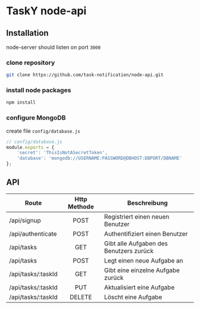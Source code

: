 # TaskY node-api

## Installation

node-server should listen on port ``3000``

### clone repository

```bash
git clone https://github.com/task-notification/node-api.git
```

### install node packages

```bash
npm install
```

### configure MongoDB

create file ``config/database.js``

```javascript
// config/database.js
module.exports = {
    'secret': 'ThisIsNotASecretToken',
    'database': 'mongodb://USERNAME:PASSWORD@DBHOST:DBPORT/DBNAME'
};
```

## API

| Route             |Http Methode | Beschreibung                            |
| ----------------- |:-----------:| --------------------------------------- |
| /api/signup       | POST        | Registriert einen neuen Benutzer        |
| /api/authenticate | POST        | Authentifiziert einen Benutzer          |
| /api/tasks        | GET         | Gibt alle Aufgaben des Benutzers zurück |
| /api/tasks        | POST        | Legt einen neue Aufgabe an              |
| /api/tasks/:taskId| GET         | Gibt eine einzelne Aufgabe zurück       |
| /api/tasks/:taskId| PUT         | Aktualisiert eine Aufgabe               |
| /api/tasks/:taskId| DELETE      | Löscht eine Aufgabe                     |
